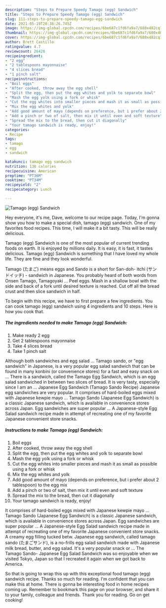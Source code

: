 ```yaml
---
description: "Steps to Prepare Speedy Tamago (egg) Sandwich"
title: "Steps to Prepare Speedy Tamago (egg) Sandwich"
slug: 111-steps-to-prepare-speedy-tamago-egg-sandwich
date: 2021-05-19T20:38:26.745Z
image: https://img-global.cpcdn.com/recipes/6be687c1fd6fa9a7/680x482cq70/tamago-egg-sandwich-recipe-main-photo.jpg
thumbnail: https://img-global.cpcdn.com/recipes/6be687c1fd6fa9a7/680x482cq70/tamago-egg-sandwich-recipe-main-photo.jpg
cover: https://img-global.cpcdn.com/recipes/6be687c1fd6fa9a7/680x482cq70/tamago-egg-sandwich-recipe-main-photo.jpg
author: Brett Castillo
ratingvalue: 4.7
reviewcount: 26428
recipeingredient:
- "2 egg"
- "2 tablespoons mayonnaise"
- "4 slices bread"
- "1 pinch salt"
recipeinstructions:
- "Boil eggs"
- "After cooked, throw away the egg shell"
- "Split the egg, then put the egg whites and yolk to separate bowl"
- "Mash the egg yolk using a fork or whisk"
- "Cut the egg whites into smaller pieces and mash it as small as possible using a fork or whisk"
- "Mix the egg whites and yolk"
- "Add good amount of mayo (depends on preference, but i prefer about 2 tablespoon) to the egg mix"
- "Add a pinch or two of salt, then mix it until even and soft texture"
- "Spread the mix to the bread, then cut it diagonally"
- "Your tamago sandwich is ready, enjoy!"
categories:
- Recipe
tags:
- tamago
- egg
- sandwich

katakunci: tamago egg sandwich 
nutrition: 138 calories
recipecuisine: American
preptime: "PT36M"
cooktime: "PT34M"
recipeyield: "2"
recipecategory: Lunch

---
```



![Tamago (egg) Sandwich](https://img-global.cpcdn.com/recipes/6be687c1fd6fa9a7/680x482cq70/tamago-egg-sandwich-recipe-main-photo.jpg)

Hey everyone, it's me, Dave, welcome to our recipe page. Today, I'm gonna show you how to make a special dish, tamago (egg) sandwich. One of my favorites food recipes. This time, I will make it a bit tasty. This will be really delicious.

Tamago (egg) Sandwich is one of the most popular of current trending foods on earth. It is enjoyed by millions daily. It is easy, it is fast, it tastes delicious. Tamago (egg) Sandwich is something that I have loved my whole life. They are fine and they look wonderful.

Tamago (たまご) means eggs and Sando is a short for San-doh- itchi (サンドイッチ) - sandwich in Japanese. You probably heard of both words from Onsen Tamago, Tamagoyaki … Peel eggs. Mash in a shallow bowl with the side and back of a fork until desired texture is reached. Cut off all the bread crust and then slice sandwich in half.


To begin with this recipe, we have to first prepare a few ingredients. You can cook tamago (egg) sandwich using 4 ingredients and 10 steps. Here is how you cook that.

<!--inarticleads1-->

##### The ingredients needed to make Tamago (egg) Sandwich:

1. Make ready 2 egg
1. Get 2 tablespoons mayonnaise
1. Take 4 slices bread
1. Take 1 pinch salt


Although both sandwiches and egg salad … Tamago sando, or &#34;egg sandwich&#34; in Japanese, is a very popular egg salad sandwich that can be found in many konbini (or convenience stores) for a fast and easy snack on … There is a sandwich, called the Tamago Egg Sandwich, which is an egg salad sandwiched in between two slices of bread. It is very tasty, especially since I am an … Japanese Egg Sandwich (Tamago Sando Recipe) Japanese egg sandwiches are very popular. It comprises of hard-boiled eggs mixed with Japanese kewpie mayo … Tamago Sando (Japanese Egg Sandwich) is a classic Japanese sandwich, which is available in convenience stores across Japan. Egg sandwiches are super popular … A Japanese-style Egg Salad sandwich recipe made in attempt of recreating one of my favorite Japanese convenient store snacks. 

<!--inarticleads2-->

##### Instructions to make Tamago (egg) Sandwich:

1. Boil eggs
1. After cooked, throw away the egg shell
1. Split the egg, then put the egg whites and yolk to separate bowl
1. Mash the egg yolk using a fork or whisk
1. Cut the egg whites into smaller pieces and mash it as small as possible using a fork or whisk
1. Mix the egg whites and yolk
1. Add good amount of mayo (depends on preference, but i prefer about 2 tablespoon) to the egg mix
1. Add a pinch or two of salt, then mix it until even and soft texture
1. Spread the mix to the bread, then cut it diagonally
1. Your tamago sandwich is ready, enjoy!


It comprises of hard-boiled eggs mixed with Japanese kewpie mayo … Tamago Sando (Japanese Egg Sandwich) is a classic Japanese sandwich, which is available in convenience stores across Japan. Egg sandwiches are super popular … A Japanese-style Egg Salad sandwich recipe made in attempt of recreating one of my favorite Japanese convenient store snacks. A creamy egg filling tucked betw. Japanese egg sandwich, called tamago sando (たまごサンド), is a no-frills egg salad sandwich made with Japanese milk bread, butter, and egg salad. It&#39;s a very popular snack or … The Tamago Sando- Japanese Egg Salad Sandwich was so enjoyable when we visited Tokyo, Japan so that I recreated it again when we got back to America. 

So that is going to wrap this up with this exceptional food tamago (egg) sandwich recipe. Thanks so much for reading. I'm confident that you can make this at home. There is gonna be interesting food in home recipes coming up. Remember to bookmark this page on your browser, and share it to your family, colleague and friends. Thank you for reading. Go on get cooking!
